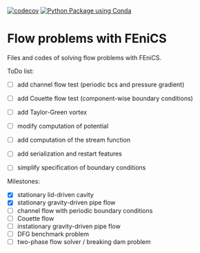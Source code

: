 [![codecov](https://codecov.io/gh/LKM-code-base/NavierStokes-with-Fenics/branch/main/graph/badge.svg?token=3WG1X3GHE1)](https://codecov.io/gh/LKM-code-base/NavierStokes-with-Fenics)
[![Python Package using Conda](https://github.com/LKM-code-base/NavierStokes-with-Fenics/actions/workflows/python-package-conda.yml/badge.svg)](https://github.com/LKM-code-base/NavierStokes-with-Fenics/actions/workflows/python-package-conda.yml)

# Flow problems with FEniCS

Files and codes of solving flow problems with FEniCS.


ToDo list:

- [ ] add channel flow test (periodic bcs and pressure gradient)
- [ ] add Couette flow test (component-wise boundary conditions)
- [ ] add Taylor-Green vortex
- [ ] modify computation of potential 
- [ ] add computation of the stream function
- [ ] add serialization and restart features
- [ ] simplify specification of boundary conditions


Milestones:
- [x] stationary lid-driven cavity
- [x] stationary gravity-driven pipe flow
- [ ] channel flow with periodic boundary conditions
- [ ] Couette flow
- [ ] instationary gravity-driven pipe flow
- [ ] DFG benchmark problem
- [ ] two-phase flow solver / breaking dam problem
